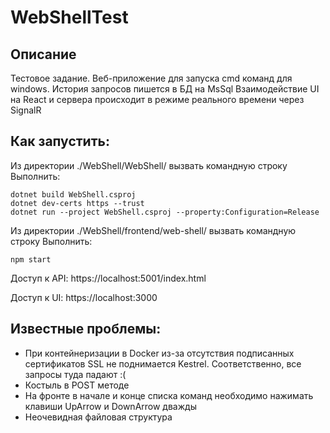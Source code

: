 # WebShellTest

<h2>Описание</h2>

Тестовое задание.
Веб-приложение для запуска cmd команд для windows.
История запросов пишется в БД на MsSql
Взаимодействие UI на React и сервера происходит в режиме реального времени через SignalR

<h2>Как запустить:</h2>

Из директории ./WebShell/WebShell/ вызвать командную строку
Выполнить:

```
dotnet build WebShell.csproj
dotnet dev-certs https --trust
dotnet run --project WebShell.csproj --property:Configuration=Release
```

Из директории ./WebShell/frontend/web-shell/ вызвать командную строку
Выполнить:

```
npm start
```

Доступ к API:
https://localhost:5001/index.html

Доступ к UI:
https://localhost:3000

<h2>Известные проблемы: </h2>

* При контейнеризации в Docker из-за отсутствия подписанных сертификатов SSL не поднимается Kestrel. Соответственно, все запросы туда падают :(
* Костыль в POST методе
* На фронте в начале и конце списка команд необходимо нажимать клавиши UpArrow и DownArrow дважды 
* Неочевидная файловая структура
